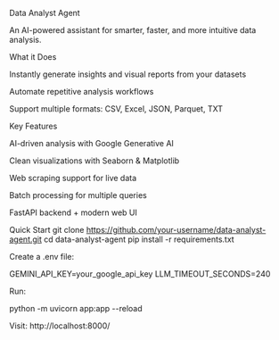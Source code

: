 Data Analyst Agent

An AI-powered assistant for smarter, faster, and more intuitive data analysis.

What it Does

Instantly generate insights and visual reports from your datasets

Automate repetitive analysis workflows

Support multiple formats: CSV, Excel, JSON, Parquet, TXT

Key Features

AI-driven analysis with Google Generative AI

Clean visualizations with Seaborn & Matplotlib

Web scraping support for live data

Batch processing for multiple queries

FastAPI backend + modern web UI

Quick Start
git clone https://github.com/your-username/data-analyst-agent.git
cd data-analyst-agent
pip install -r requirements.txt


Create a .env file:

GEMINI_API_KEY=your_google_api_key
LLM_TIMEOUT_SECONDS=240


Run:

python -m uvicorn app:app --reload

Visit: http://localhost:8000/

